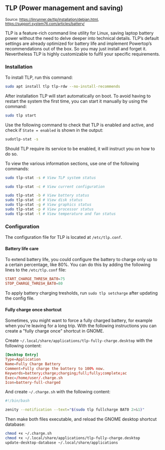 ## TLP (Power management and saving)

<small>Source: https://linrunner.de/tlp/installation/debian.html, https://support.system76.com/articles/battery/</small>

TLP is a feature-rich command line utility for Linux, saving laptop battery power without the need to delve deeper into technical details. TLP’s default settings are already optimized for battery life and implement Powertop’s recommendations out of the box. So you may just install and forget it. Nevertheless TLP is highly customizable to fulfil your specific requirements.

### **Installation**

To install TLP, run this command:

```bash
sudo apt install tlp tlp-rdw --no-install-recommends
```

After installation TLP will start automatically on boot. To avoid having to restart the system the first time, you can start it manually by using the command:

```bash
sudo tlp start
```

Use the following command to check that TLP is enabled and active, and check if `State = enabled` is shown in the output:

```bash
sudotlp-stat -s
```

Should TLP require its service to be enabled, it will instruct you on how to do so.

To view the various information sections, use one of the following commands:

```bash
sudo tlp-stat -s # View TLP system status

sudo tlp-stat -c # View current configuration

sudo tlp-stat -b # View battery status
sudo tlp-stat -d # View disk status
sudo tlp-stat -g # View graphics status
sudo tlp-stat -p # View processor status
sudo tlp-stat -t # View temperature and fan status
```

### **Configuration**

The configuration file for TLP is located at `/etc/tlp.conf`.

#### **Battery life care**

To extend battery life, you could configure the battery to charge only up to a certain percentage, like 80%. You can do this by adding the following lines to the `/etc/tlp.conf` file:

```conf
START_CHARGE_THRESH_BAT0=75
STOP_CHARGE_THRESH_BAT0=80
```
To apply battery charging tresholds, run `sudo tlp setcharge` after updating the config file.

#### **Fully charge once shortcut**

Sometimes, you might want to force a fully charged battery, for example when you're leaving for a long trip. With the following instructions you can create a "fully charge once" shortcut in GNOME.

Create `~/.local/share/applications/tlp-fully-charge.desktop` with the following content:

```conf
[Desktop Entry]
Type=Application
Name=Fully Charge Battery
Comment=Fully charge the battery to 100% now.
Keywords=battery;charge;charging;full;fully;complete;ac
Exec=/home/user/.charge.sh
Icon=battery-full-charged
```

And create `~/.charge.sh` with the following content:

```bash
#!/bin/bash

zenity --notification --text="$(sudo tlp fullcharge BAT0 2>&1)"
```
Then make both files executable, and reload the GNOME desktop shortcut database:

```bash
chmod +x ~/.charge.sh
chmod +x ~/.local/share/applications/tlp-fully-charge.desktop
update-desktop-database ~/.local/share/applications
```
